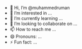 - 👋 Hi, I’m @muhammedruman
- 👀 I’m interested in ...
- 🌱 I’m currently learning ...
- 💞️ I’m looking to collaborate on ...
- 📫 How to reach me ...
- 😄 Pronouns: ...
- ⚡ Fun fact: ...

<!---
muhammedruman/muhammedruman is a ✨ special ✨ repository because its `README.md` (this file) appears on your GitHub profile.
You can click the Preview link to take a look at your changes.
--->
